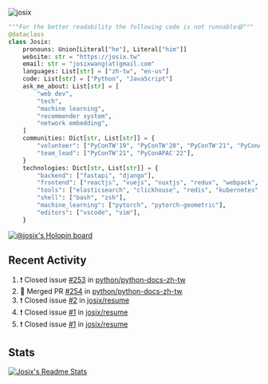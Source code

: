![josix](https://komarev.com/ghpvc/?username=josix)
```python
"""For the better readability the following code is not runnable😆"""
@dataclass
class Josix:
    pronouns: Union[Literal["he"], Literal["him"]]
    website: str = "https://josix.tw"
    email: str = "josixwang(at)gmail.com"
    languages: List[str] = ["zh-tw", "en-us"]
    code: List[str] = ["Python", "JavaScript"]
    ask_me_about: List[str] = [
        "web dev",
        "tech",
        "machine learning",
        "recommender system",
        "network embedding",
    ]
    communities: Dict[str, List[str]] = {
        "volunteer": ["PyConTW'19", "PyConTW'20", "PyConTW'21", "PyConAPAC'22"],
        "team_lead": ["PyConTW'21", "PyConAPAC'22"],
    }
    technologies: Dict[str, List[str]] = {
        "backend": ["fastapi", "django"],
        "frontend": ["reactjs", "vuejs", "nuxtjs", "redux", "webpack", "tailwindcss"],
        "tools": ["elasticsearch", "clickhouse", "redis", "kubernetes", "docker"],
        "shell": ["bash", "zsh"],
        "machine_learning": ["pytorch", "pytorch-geometric"],
        "editors": ["vscode", "vim"],
    }
```
[![@josix's Holopin board](https://holopin.io/api/user/board?user=josix)](https://holopin.io/@josix)

## Recent Activity
<!--START_SECTION:activity-->
1. ❗️ Closed issue [#253](https://github.com/python/python-docs-zh-tw/issues/253) in [python/python-docs-zh-tw](https://github.com/python/python-docs-zh-tw)
2. 🎉 Merged PR [#254](https://github.com/python/python-docs-zh-tw/pull/254) in [python/python-docs-zh-tw](https://github.com/python/python-docs-zh-tw)
3. ❗️ Closed issue [#2](https://github.com/josix/resume/issues/2) in [josix/resume](https://github.com/josix/resume)
4. ❗️ Closed issue [#1](https://github.com/josix/resume/issues/1) in [josix/resume](https://github.com/josix/resume)
5. ❗️ Closed issue [#1](https://github.com/josix/resume/issues/1) in [josix/resume](https://github.com/josix/resume)
<!--END_SECTION:activity-->



## Stats
[![Josix's Readme Stats](https://github-readme-stats.vercel.app/api?username=josix&show_icons=true&theme=default&count_private=true&card_width=400)](https://github.com/anuraghazra/github-readme-stats)
